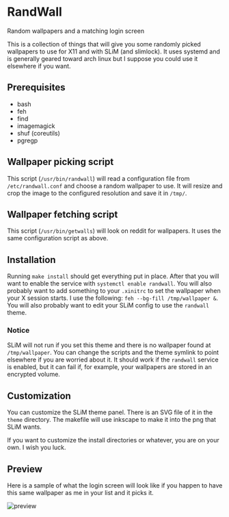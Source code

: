 # RandWall

Random wallpapers and a matching login screen

This is a collection of things that will give you some randomly picked
wallpapers to use for X11 and with SLiM (and slimlock).  It uses systemd and is
generally geared toward arch linux but I suppose you could use it elsewhere if
you want.

## Prerequisites

 - bash
 - feh
 - find
 - imagemagick
 - shuf (coreutils)
 - pgregp

## Wallpaper picking script

This script (`/usr/bin/randwall`) will read a configuration file from
`/etc/randwall.conf` and choose a random wallpaper to use.  It will resize and
crop the image to the configured resolution and save it in `/tmp/`.

## Wallpaper fetching script

This script (`/usr/bin/getwalls`) will look on reddit for wallpapers.  It uses
the same configuration script as above.

## Installation

Running `make install` should get everything put in place.  After that you will
want to enable the service with `systemctl enable randwall`.  You will also
probably want to add something to your `.xinitrc` to set the wallpaper when your
X session starts.  I use the following: `feh --bg-fill /tmp/wallpaper &`.  You
will also probably want to edit your SLiM config to use the `randwall` theme.

### Notice

SLiM will not run if you set this theme and there is no wallpaper found at
`/tmp/wallpaper`.  You can change the scripts and the theme symlink to point
elsewhere if you are worried about it.  It should work if the `randwall` service
is enabled, but it can fail if, for example, your wallpapers are stored in an
encrypted volume.

## Customization

You can customize the SLiM theme panel.  There is an SVG file of it in the
`theme` directory.  The makefile will use inkscape to make it into the png that
SLiM wants.

If you want to customize the install directories or whatever, you are on your
own.  I wish you luck.

## Preview

Here is a sample of what the login screen will look like if you happen to have
this same wallpaper as me in your list and it picks it.

![preview](https://raw.github.com/bentglasstube/randwall/master/preview.png)

